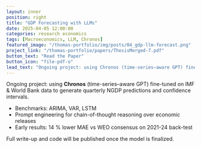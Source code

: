 ```yaml
---
layout: inner
position: right
title: "GDP Forecasting with LLMs"
date: 2025-04-05 12:00:00
categories: research economics
tags: [Macroeconomics, LLM, Chronos]
featured_image: "/thomas-portfolio/img/posts/04_gdp-llm-forecast.png"
project_link: "/thomas-portfolio/papers/ThesisMerged-7.pdf"
button_text: "Read the Paper"
button_icon: "file-pdf-o"
lead_text: "Ongoing project: using Chronos (time-series–aware GPT) fine-tuned on IMF & World Bank data to generate quarterly NGDP predictions and confidence intervals."
---
```


Ongoing project: using **Chronos** (time-series–aware GPT) fine-tuned on IMF & World Bank data to generate quarterly NGDP predictions and confidence intervals.  

* Benchmarks: ARIMA, VAR, LSTM  
* Prompt engineering for chain-of-thought reasoning over economic releases  
* Early results: 14 % lower MAE vs WEO consensus on 2021-24 back-test

Full write-up and code will be published once the model is finalized.